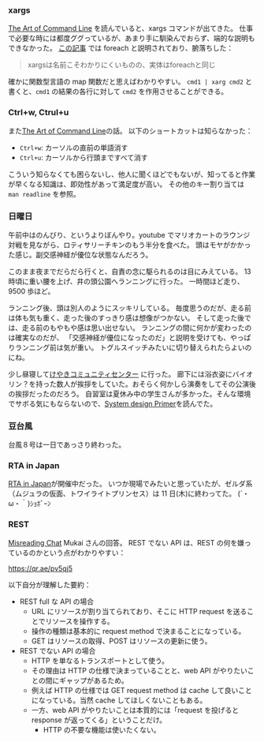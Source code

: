 ### xargs

[The Art of Command Line](https://github.com/jlevy/the-art-of-command-line) を読んでいると、xargs コマンドが出てきた。
仕事で必要な時には都度ググっているが、あまり手に馴染んでおらず、端的な説明もできなかった。
[この記事](https://qiita.com/knknkn1162/items/806604341508d32b160e) では foreach と説明されており、腑落ちした：

> xargsは名前こそわかりにくいものの、実体はforeachと同じ

確かに関数型言語の map 関数だと思えばわかりやすい。
`cmd1 | xarg cmd2` と書くと、`cmd1` の結果の各行に対して `cmd2` を作用させることができる。

### Ctrl+w, Ctrul+u

また[The Art of Command Line](https://github.com/jlevy/the-art-of-command-line)の話。
以下のショートカットは知らなかった：

- `Ctrl+w`: カーソルの直前の単語消す
- `Ctrl+u`: カーソルから行頭まですべて消す

こういう知らなくても困らないし、他人に聞くほどでもないが、知ってると作業が早くなる知識は、即効性があって満足度が高い。
その他のキー割り当ては `man readline` を参照。

### 日曜日

午前中はのんびり、というよりぼんやり。youtube でマリオカートのラウンジ対戦を見ながら、ロティサリーチキンのもう半分を食べた。
頭はモヤがかかった感じ。副交感神経が優位な状態なんだろう。

このまま夜までだらだら行くと、自責の念に駆られるのは目にみえている。
13 時頃に重い腰を上げ、井の頭公園へランニングに行った。
一時間ほど走り、9500 歩ほど。

ランニング後、頭は別人のようにスッキリしている。
毎度思うのだが、走る前は体も気も重く、走った後のすっきり感は想像がつかない。
そして走った後では、走る前のもやもや感は思い出せない。
ランニングの間に何かが変わったのは確実なのだが、
「交感神経が優位になったのだ」と説明を受けても、やっぱりランニング前は気が重い。
トグルスイッチみたいに切り替えられたらよいのにね。

少し昼寝して[けやきコミュニティセンター](http://www.city.musashino.lg.jp/shisetsu_annai/shisetsu_bunka/community/1000619.html)
に行った。
廊下には浴衣姿にバイオリン？を持った数人が挨拶をしていた。おそらく何かしら演奏をしてその公演後の挨拶だったのだろう。
自習室は夏休み中の学生さんが多かった。そんな環境でサボる気にもならないので、[System design Primer](https://github.com/donnemartin/system-design-primer)を読んでた。

### 豆台風

台風８号は一日であっさり終わった。

### RTA in Japan

[RTA in Japan](https://rtain.jp/)が開催中だった。
いつか現場でみたいと思っていたが、ゼルダ系（ムジュラの仮面、トワイライトプリンセス）は 11 日(木)に終わってた。
(´・ω・｀)ｼｮﾎﾞｰﾝ

### REST

[Misreading Chat](https://misreading.chat/) Mukai さんの回答。
REST でない API は、REST の何を嫌っているのかという点がわかりやすい：

https://qr.ae/pv5qj5

以下自分が理解した要約：

- REST full な API の場合
    - URL にリソースが割り当てられており、そこに HTTP request を送ることでリソースを操作する。
    - 操作の種類は基本的に request method で決まることになっている。
    - GET はリソースの取得、POST はリソースの更新に使う。
- REST でない API の場合
    - HTTP を単なるトランスポートとして使う。
    - その理由は HTTP の仕様で決まっていることと、web API がやりたいことの間にギャップがあるため。
    - 例えば HTTP の仕様では GET request method は cache して良いことになっている。当然 cache してほしくないこともある。
    - 一方、web API がやりたいことは本質的には「request を投げると response が返ってくる」ということだけ。
        - HTTP の不要な機能は使いたくない。
